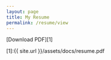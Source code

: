 ```yaml
---
layout: page
title: My Resume
permalink: /resume/view
---
```


[Download PDF][1]

[1]:{{ site.url }}/assets/docs/resume.pdf

<object data="../assets/docs/resume.pdf" width="1000" height="1000" type='application/pdf'></object>

